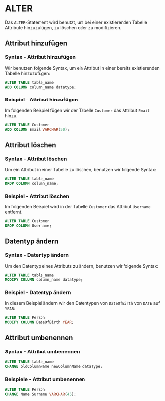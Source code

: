 # ALTER

<show-structure depth="2" />

Das `ALTER`-Statement wird benutzt, um bei einer existierenden Tabelle Attribute hinzuzufügen, zu löschen oder zu modifizieren. 

## Attribut hinzufügen

### Syntax - Attribut hinzufügen

Wir benutzen folgende Syntax, um ein Attribut in einer bereits existierenden Tabelle hinzuzufügen:

````SQL
ALTER TABLE table_name
ADD COLUMN column_name datatype;
````

### Beispiel - Attribut hinzufügen

Im folgenden Beispiel fügen wir der Tabelle `Customer` das Attribut `Email` hinzu. 

````SQL
ALTER TABLE Customer
ADD COLUMN Email VARCHAR(50);
````

## Attribut löschen

### Syntax - Attribut löschen

Um ein Attribut in einer Tabelle zu löschen, benutzen wir folgende Syntax:

````SQL
ALTER TABLE table_name
DROP COLUMN column_name;
````

### Beispiel - Attribut löschen

Im folgenden Beispiel wird in der Tabelle `Customer` das Attribut `Username` entfernt.

````SQL
ALTER TABLE Customer
DROP COLUMN Username;
````

## Datentyp ändern

### Syntax - Datentyp ändern

Um den Datentyp eines Attributs zu ändern, benutzen wir folgende Syntax:

````SQL
ALTER TABLE table_name
MODIFY COLUMN column_name datatype;
````

### Beispiel - Datentyp ändern

In diesem Beispiel ändern wir den Datentypen von `DateOfBirth` von `DATE` auf `YEAR`:

````SQL
ALTER TABLE Person
MODIFY COLUMN DateOfBirth YEAR;
````

## Attribut umbenennen

### Syntax - Attribut umbenennen

````SQL
ALTER TABLE table_name
CHANGE oldColumnName newColumnName dataType;
````

### Beispiele - Attribut umbenennen

````SQL
ALTER TABLE Person
CHANGE Name Surname VARCHAR(45);
````

